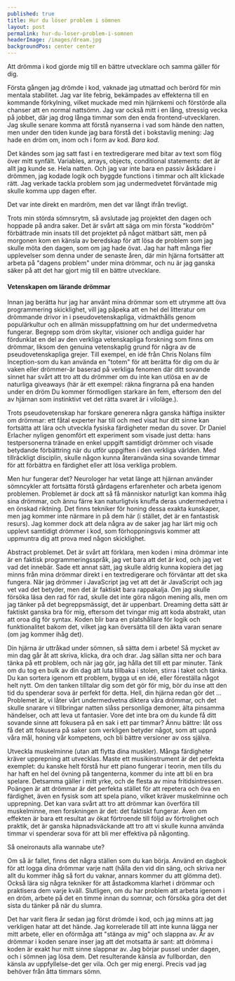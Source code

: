 ```yaml
--- 
published: true
title: Hur du löser problem i sömnen
layout: post
permalink: hur-du-loser-problem-i-somnen
headerImage: /images/dream.jpg
backgroundPos: center center
---
```


<p class="lead">Att drömma i kod gjorde mig till en bättre utvecklare och samma gäller för dig.</p>

Första gången jag drömde i kod, vaknade jag utmattad och berörd för min mentala stabilitet. Jag var lite febrig, bekämpades av effekterna till en kommande förkylning, vilket muckade med min hjärnkemi och förstörde alla chanser att en normal nattsömn. Jag var också mitt i en lång, stressig vecka på jobbet, där jag drog långa timmar som den enda frontend-utvecklaren. Jag skulle senare komma att förstå nyanserna i vad som hände den natten, men under den tiden kunde jag bara förstå det i bokstavlig mening: Jag hade en dröm om, inom och i form av kod. <em>Bara kod.</em>

Det kändes som jag satt fast i en textredigerare med bitar av text som flög över mitt synfält. Variables, arrays, objects, conditional statements: det är allt jag kunde se. Hela natten. Och jag var inte bara en passiv åskådare i drömmen, jag kodade logik och byggde functions i timmar och allt klickade rätt. Jag verkade tackla problem som jag undermedvetet förväntade mig skulle komma upp dagen efter.

Det var inte direkt en mardröm, men det var långt ifrån trevligt.

Trots min störda sömnsrytm, så avslutade jag projektet den dagen och hoppade på andra saker. Det är svårt att säga om min första "koddröm" förbättrade min insats till det projektet på något mätbart sätt, men på morgonen kom en känsla av beredskap för att lösa de problem som jag skulle möta den dagen, som om jag hade övat. Jag har haft många fler upplevelser som denna under de senaste åren, där min hjärna fortsätter att arbeta på "dagens problem" under mina drömmar, och nu är jag ganska säker på att det har gjort mig till en bättre utvecklare. 

#### Vetenskapen om lärande drömmar

Innan jag berätta hur jag har använt mina drömmar som ett utrymme att öva programmering skicklighet, vill jag påpeka att en hel del litteratur om drömmande drivor in i pseudovetenskapliga, vidmakthålls genom populärkultur och en allmän missuppfattning om hur det undermedvetna fungerar. Begrepp som dröm skyltar, visioner och andliga guider har fördunklat en del av den verkliga vetenskapliga forskning som finns om drömmar, liksom den genuina vetenskaplig grund för några av de pseudovetenskapliga grejer. Till exempel, en idé från Chris Nolans film Inception-som du kan använda en "totem" för att berätta för dig om du är vaken eller drömmer-är baserad på verkliga fenomen där ditt sovande sinnet har svårt att tro att du drömmer om du inte kan utlösa en av de naturliga giveaways (här är ett exempel: räkna fingrarna på ena handen under en dröm Du kommer förmodligen starkare än fem, eftersom den del av hjärnan som instinktivt vet det rätta svaret är i viloläge.). 

Trots pseudovetenskap har forskare generera några ganska häftiga insikter om drömmar: ett fåtal experter har till och med visat hur ditt sinne kan fortsätta att lära och utveckla fysiska färdigheter medan du sover. Dr Daniel Erlacher nyligen genomfört ett experiment som visade just detta: hans testpersonerna tränade en enkel uppgift samtidigt drömmer och visade betydande förbättring när du utför uppgiften i den verkliga världen. Med tillräckligt disciplin, skulle någon kunna återanvända sina sovande timmar för att förbättra en färdighet eller att lösa verkliga problem. 

Men hur fungerar det? 
Neurologer har vetat länge att hjärnan använder sömncykler att fortsätta förstå gårdagens erfarenheter och arbeta igenom problemen. Problemet är dock att så få människor naturligt kan komma ihåg sina drömmar, och ännu färre kan naturligtvis knuffa deras undermedvetna i en önskad riktning. Det finns tekniker för honing dessa exakta kunskaper, men jag kommer inte närmare in på dem här (i stället, det är en fantastisk resurs). Jag kommer dock att dela några av de saker jag har lärt mig och upplevt samtidigt drömmer i kod, som förhoppningsvis kommer att uppmuntra dig att prova med någon skicklighet. 

Abstract problemet. Det är svårt att förklara, men koden i mina drömmar inte är en faktisk programmeringsspråk, jag vet bara att det är kod, och jag vet vad det innebär. Sade ett annat sätt, jag skulle aldrig kunna kopiera det jag minns från mina drömmar direkt i en textredigerare och förväntar att det ska fungera. När jag drömmer i JavaScript jag vet att det är JavaScript och jag vet vad det betyder, men det är faktiskt bara rappakalja. Om jag skulle försöka läsa den rad för rad, skulle det inte göra någon mening alls, men om jag tänker på det begreppsmässigt, det är uppenbart. Dreaming detta sätt är faktiskt ganska bra för mig, eftersom det tvingar mig att koda abstrakt, utan att oroa dig för syntax. Koden blir bara en platshållare för logik och funktionalitet bakom det, vilket jag kan översätta till den äkta varan senare (om jag kommer ihåg det). 

Din hjärna är uttråkad under sömnen, så sätta dem i arbete! Så mycket av min dag går åt att skriva, klicka, dra och drar. Jag sällan sitta ner och bara tänka på ett problem, och när jag gör, jag hålla det till ett par minuter. Tänk om du tog en bulk av din dag att luta tillbaka i stolen, stirra i taket och tänka. Du kan sortera igenom ett problem, bygga ut en idé, eller föreställa något helt nytt. Om den tanken tilltalar dig som det gör för mig, bör du inse att den tid du spenderar sova är perfekt för detta. Hell, din hjärna redan gör det ... Problemet är, vi låter vårt undermedvetna diktera våra drömmar, och det skulle snarare vi tillbringar natten slåss personliga demoner, älta pinsamma händelser, och att leva ut fantasier. Vore det inte bra om du kunde få ditt sovande sinne att fokusera på en sak i ett par timmar? Ännu bättre: låt oss få det att fokusera på saker som verkligen betyder något, som att uppnå våra mål, honing vår kompetens, och bli bättre versioner av oss själva. 

Utveckla muskelminne (utan att flytta dina muskler). Många färdigheter kräver upprepning att utvecklas. Maste ett musikinstrument är det perfekta exemplet: du kanske helt förstå hur ett piano fungerar i teorin, men tills du har haft en hel del övning på tangenterna, kommer du inte att bli en bra spelare. Detsamma gäller i mitt yrke, och de flesta av mina fritidsintressen. Poängen är att drömmar är det perfekta stället för att repetera och öva en färdighet, även en fysisk som att spela piano, vilket kräver muskelminne och upprepning. Det kan vara svårt att tro att drömmar kan överföra till muskelminne, men forskningen är det: det faktiskt fungerar. Även om effekten är bara ett resultat av ökat förtroende till följd av förtrolighet och praktik, det är ganska häpnadsväckande att tro att vi skulle kunna använda timmar vi spenderar sova för att bli mer effektiva på någonting. 

Så oneironauts alla wannabe ute? 

Om så är fallet, finns det några ställen som du kan börja. Använd en dagbok för att logga dina drömmar varje natt (hålla den vid din säng, och skriva ner allt du kommer ihåg så fort du vaknar, annars kommer du att glömma det). Också lära sig några tekniker för att åstadkomma klarhet i drömmar och praktisera dem varje kväll. Slutligen, om du har problem att arbeta igenom i en dröm, arbete på det en timme innan du somnar, och försöka göra det det sista du tänker på när du slumra. 

Det har varit flera år sedan jag först drömde i kod, och jag minns att jag verkligen hatar att det hände. Jag korrelerade till att inte kunna lägga ner mitt arbete, eller en oförmåga att "stänga av mig" och slappna av. År av drömmar i koden senare inser jag att det motsatta är sant: att drömma i koden är exakt hur mitt sinne slappnar av. Jag börjar pussel under dagen, och i sömnen jag lösa dem. Det resulterande känsla av fullbordan, den känsla av uppfyllelse-det ger vila. Och ger mig energi. Precis vad jag behöver från åtta timmars sömn.
